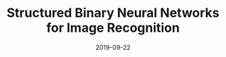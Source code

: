 ---
title: "Structured Binary Neural Networks for Image Recognition"
collection: preprints
permalink: /publication/Structured_Binary
date: 2019-09-22
venue: "CoRR abs/1909.09934"
city: 
state: ""
thumbnail: "Structured_Binary.png"
teaser :
authors: "Bohan Zhuang, Chunhua Shen, Mingkui Tan, Lingqiao Liu, Ian Reid"
bibtex: Structured_Binary.txt
uri: Structured_Binary.pdf
arxiv: https://arxiv.org/abs/1909.09934
project: 
source: 
poster: 
data:
---